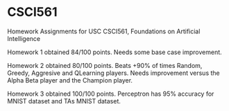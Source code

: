 # CSCI561
Homework Assignments for USC CSCI561, Foundations on Artificial Intelligence

Homework 1 obtained 84/100 points. Needs some base case improvement.

Homework 2 obtained 80/100 points. Beats +90% of times Random, Greedy, Aggresive and QLearning players. Needs improvement versus the Alpha Beta player and the Champion player.

Homework 3 obtained 100/100 points. Perceptron has 95% accuracy for MNIST dataset and TAs MNIST dataset.
